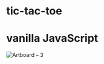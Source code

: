 # tic-tac-toe
# vanilla JavaScript
 
 ![Artboard – 3](https://user-images.githubusercontent.com/47742500/64504853-296f4a00-d304-11e9-8f3a-df09f039b36c.png)

